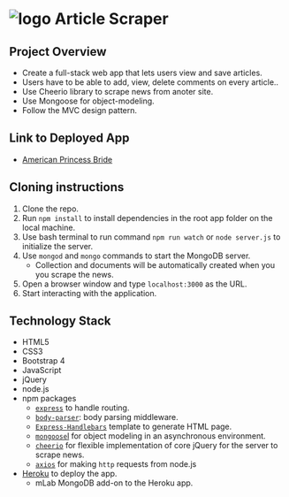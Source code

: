 
# ![logo](https://user-images.githubusercontent.com/31745567/38434048-aa115354-3992-11e8-8be7-065ec869d218.jpg) Article Scraper


## Project Overview
* Create a full-stack web app that lets users view and save articles.
* Users have to be able to add, view, delete comments on every article..
* Use Cheerio library to scrape news from anoter site.
* Use Mongoose for object-modeling.
* Follow the MVC design pattern.

## Link to Deployed App
* [American Princess Bride](https://my-articles-vault.herokuapp.com/)
## Cloning instructions
1. Clone the repo.
2. Run `npm install` to install dependencies in the root app folder on the local machine.
3. Use bash terminal to run command `npm run watch` or `node server.js` to initialize the server.
4. Use `mongod` and `mongo` commands to start the MongoDB server.
    * Collection and documents will be automatically created when you you scrape the news. 
5. Open a browser window and type `localhost:3000` as the URL.
6. Start interacting with the application. 


## Technology Stack
* HTML5
* CSS3
* Bootstrap 4
* JavaScript 
* jQuery
* node.js
* npm packages
    * [`express`](https://www.npmjs.com/package/mysql) to handle routing.
    * [`body-parser`](https://www.npmjs.com/package/body-parser): body parsing middleware.
    * [`Express-Handlebars`](https://www.npmjs.com/package/express-handlebars) template to generate HTML page.
    * [`mongoose`l](https://www.npmjs.com/package/mongoose) for object modeling  in an asynchronous environment.
    * [`cheerio`](https://www.npmjs.com/package/cheerio) for flexible implementation of core jQuery for the server to scrape news.
    * [`axios`](https://www.npmjs.com/package/axios) for making `http` requests from node.js
* [Heroku](https://www.heroku.com/) to deploy the app.
    * mLab MongoDB add-on to the Heroku app.
 
